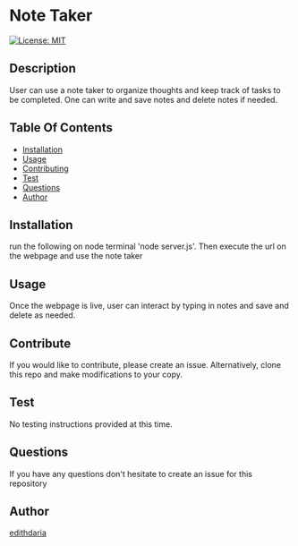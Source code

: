 
  
# Note Taker

[![License: MIT](https://img.shields.io/badge/License-MIT-yellow.svg)](https://opensource.org/licenses/MIT)

## Description
User can use a note taker to organize thoughts and keep track of tasks to be completed. One can write and save notes and delete notes if needed.

## Table Of Contents
* [Installation](#Installation)
* [Usage](#Usage)
* [Contributing](#Contributing)
* [Test](#Test)
* [Questions](#Questions)
* [Author](#Author)


## Installation
run the following on node terminal 'node server.js'. Then execute the url on the webpage and use the note taker

## Usage
Once the webpage is live, user can interact by typing in notes and save and delete as needed.

## Contribute
If you would like to contribute, please create an issue. Alternatively, clone this repo and make modifications to your copy.

## Test
No testing instructions provided at this time.

## Questions

If you have any questions don't hesitate to create an issue for this repository 

## Author
[edithdaria](https://github.com/edithdaria)

